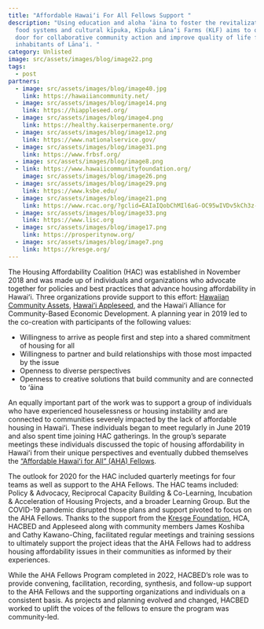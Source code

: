 ```yaml
---
title: "Affordable Hawaiʻi For All Fellows Support "
description: "Using education and aloha ‘āina to foster the revitalization of
  food systems and cultural kīpuka, Kīpuka Lāna‘i Farms (KLF) aims to open the
  door for collaborative community action and improve quality of life for all
  inhabitants of Lāna‘i. "
category: Unlisted
image: src/assets/images/blog/image22.png
tags:
  - post
partners:
  - image: src/assets/images/blog/image40.jpg
    link: https://hawaiiancommunity.net/
  - image: src/assets/images/blog/image14.png
    link: https://hiappleseed.org/
  - image: src/assets/images/blog/image4.png
    link: https://healthy.kaiserpermanente.org/
  - image: src/assets/images/blog/image12.png
    link: https://www.nationalservice.gov/
  - image: src/assets/images/blog/image31.png
    link: https://www.frbsf.org/
  - image: src/assets/images/blog/image8.png
  - link: https://www.hawaiicommunityfoundation.org/
    image: src/assets/images/blog/image26.png
  - image: src/assets/images/blog/image29.png
    link: https://www.ksbe.edu/
  - image: src/assets/images/blog/image21.png
    link: https://www.rcac.org/?gclid=EAIaIQobChMIl6aG-OC95wIVDv5kCh3z-Q9UEAAYASAAEgKybfD_BwE
  - image: src/assets/images/blog/image33.png
    link: https://www.lisc.org
  - image: src/assets/images/blog/image17.png
    link: https://prosperitynow.org/
  - image: src/assets/images/blog/image7.png
    link: https://kresge.org/
---
```

The Housing Affordability Coalition (HAC) was established in November 2018 and was made up of individuals and organizations who advocate together for policies and best practices that advance housing affordability in Hawaiʻi. Three organizations provide support to this effort: [Hawaiian Community Assets](http://www.hawaiiancommunity.net/), [Hawaiʻi Appleseed](https://hiappleseed.org/), and the Hawaiʻi Alliance for Community-Based Economic Development. A planning year in 2019 led to the co-creation with participants of the following values:

* Willingness to arrive as people first and step into a shared commitment of housing for all
* Willingness to partner and build relationships with those most impacted by the issue
* Openness to diverse perspectives
* Openness to creative solutions that build community and are connected to ‘āina

An equally important part of the work was to support a group of individuals who have experienced houselessness or housing instability and are connected to communities severely impacted by the lack of affordable housing in Hawaiʻi. These individuals began to meet regularly in June 2019 and also spent time joining HAC gatherings. In the group’s separate meetings these individuals discussed the topic of housing affordability in Hawaiʻi from their unique perspectives and eventually dubbed themselves the [“Affordable Hawaiʻi for All” (AHA) Fellows](https://www.ahafellows.com/).

The outlook for 2020 for the HAC included quarterly meetings for four teams as well as support to the AHA Fellows. The HAC teams included: Policy & Advocacy, Reciprocal Capacity Building & Co-Learning, Incubation & Acceleration of Housing Projects, and a broader Learning Group. But the COVID-19 pandemic disrupted those plans and support pivoted to focus on the AHA Fellows. Thanks to the support from the [Kresge Foundation](https://kresge.org/), HCA, HACBED and Appleseed along with community members James Koshiba and Cathy Kawano-Ching, facilitated regular meetings and training sessions to ultimately support the project ideas that the AHA Fellows had to address housing affordability issues in their communities as informed by their experiences.

While the AHA Fellows Program completed in 2022, HACBED’s role was to provide convening, facilitation, recording, synthesis, and follow-up support to the AHA Fellows and the supporting organizations and individuals on a consistent basis. As projects and planning evolved and changed, HACBED worked to uplift the voices of the fellows to ensure the program was community-led.
